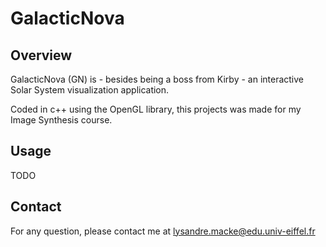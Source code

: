# GalacticNova

## Overview
GalacticNova (GN) is - besides being a boss from Kirby - an interactive Solar System visualization application. 

Coded in c++ using the OpenGL library, this projects was made for my Image Synthesis course. 

## Usage

TODO

## Contact

For any question, please contact me at lysandre.macke@edu.univ-eiffel.fr
